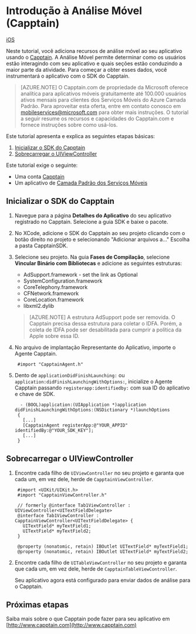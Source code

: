 <properties 
	pageTitle="Introdução à Análise Móvel | Centro de desenvolvimentos dos Serviços Móveis" 
	description="Introdução à Análise Móvel." 
	documentationCenter="ios" 
	authors="mattchenderson" 
	manager="dwrede" 
	editor="" 
	services=""/>

<tags 
	ms.service="mobile-services" 
	ms.workload="mobile" 
	ms.tgt_pltfrm="mobile-ios" 
	ms.devlang="multiple" 
	ms.topic="article" 
	ms.date="10/10/2014" 
	ms.author="mahender"/>

# Introdução à Análise Móvel (Capptain)

<div class="dev-center-tutorial-selector sublanding">
<a href="/pt-br/documentation/articles/mobile-services-ios-get-started-mobile-analytics" title="iOS" class="current">iOS</a>
</div>

Neste tutorial, você adiciona recursos de análise móvel ao seu aplicativo usando o [Capptain]. A Análise Móvel permite determinar como os usuários estão interagindo com seu aplicativo e quais seções estão conduzindo a maior parte da atividade. Para começar a obter esses dados, você instrumentará o aplicativo com o SDK do Capptain.


>[AZURE.NOTE] O Capptain.com de propriedade da Microsoft oferece analítica para aplicativos móveis gratuitamente até 100.000 usuários ativos mensais para clientes dos Serviços Móveis do Azure Camada Padrão. Para aproveitar esta oferta, entre em contato conosco em mobileservices@microsoft.com para obter mais instruções. O tutorial a seguir resume os recursos e capacidades do Capptain.com e fornece instruções sobre como usá-los.


Este tutorial apresenta e explica as seguintes etapas básicas:

1. [Inicializar o SDK do Capptain]
2. [Sobrecarregar o UIViewController]

Este tutorial exige o seguinte:

* Uma conta [Capptain]
* Um aplicativo de [Camada Padrão dos Serviços Móveis]

## <a name="initialize"></a>Inicializar o SDK do Capptain

1. Navegue para a página **Detalhes do Aplicativo** do seu aplicativo registrado no Capptain. Selecione a guia SDK e baixe o pacote.

2. No XCode, adicione o SDK do Capptain ao seu projeto clicando com o botão direito no projeto e selecionando "Adicionar arquivos a..." Escolha a pasta CapptainSDK.

3. Selecione seu projeto. Na guia **Fases de Compilação**, selecione **Vincular Binário com Bibliotecas** e adicione as seguintes estruturas:
    * AdSupport.framework - set the link as Optional
    * SystemConfiguration.framework
    * CoreTelephony.framework
    * CFNetwork.framework
    * CoreLocation.framework
    * libxml2.dylib

    >[AZURE.NOTE] A estrutura AdSupport pode ser removida. O Capptain precisa dessa estrutura para coletar o IDFA. Porém, a coleta de IDFA pode ser desabilitada para cumprir a política da Apple sobre essa ID.

4. No arquivo de implantação Representante do Aplicativo, importe o Agente Capptain.


        #import "CapptainAgent.h"


5. Dento de `applicationDidFinishLaunching:` ou `application:didFinishLaunchingWithOptions:`, inicialize o Agente Capptain passando `registerapp:identifiedby:` com sua ID do aplicativo e chave de SDK.

         - (BOOL)application:(UIApplication *)application didFinishLaunchingWithOptions:(NSDictionary *)launchOptions
        {
          [...]
          [CapptainAgent registerApp:@"YOUR_APPID" identifiedBy:@"YOUR_SDK_KEY"];
          [...]
        }

## <a name="instrument"></a>Sobrecarregar o UIViewController

1. Encontre cada filho de `UIViewController` no seu projeto e garanta que cada um, em vez dele, herde de `CapptainViewController`.

        #import <UIKit/UIKit.h>
        #import "CapptainViewController.h"

        // formerly @interface Tab1ViewController : UIViewController<UITextFieldDelegate>
        @interface Tab1ViewController : CapptainViewController<UITextFieldDelegate> {
          UITextField* myTextField1;
          UITextField* myTextField2;
        }

        @property (nonatomic, retain) IBOutlet UITextField* myTextField1;
        @property (nonatomic, retain) IBOutlet UITextField* myTextField2;

2. Encontre cada filho de `UITableViewController` no seu projeto e garanta que cada um, em vez dele, herde de `CapptainTableViewController`.

    Seu aplicativo agora está configurado para enviar dados de análise para o Capptain.

## Próximas etapas
Saiba mais sobre o que Capptain pode fazer para seu aplicativo em [http://www.capptain.com](http://www.capptain.com)

<!-- Anchors. -->
[Inicializar o SDK do Capptain]: #initialize
[Sobrecarregar o UIViewController]: #instrument


<!-- URLs. -->
[Capptain]: http://www.capptain.com
[Camada Padrão dos Serviços Móveis]: /pt-br/pricing/details/mobile-services/

<!--HONumber=42-->
